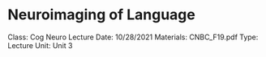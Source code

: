 # Neuroimaging of Language

Class: Cog Neuro
Lecture Date: 10/28/2021
Materials: CNBC_F19.pdf
Type: Lecture
Unit: Unit 3